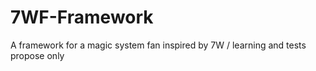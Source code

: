 # 7WF-Framework
A framework for a magic system fan inspired by 7W / learning and tests propose only
